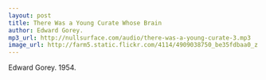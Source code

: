 ```yaml
---
layout: post
title: There Was a Young Curate Whose Brain
author: Edward Gorey.
mp3_url: http://nullsurface.com/audio/there-was-a-young-curate-3.mp3
image_url: http://farm5.static.flickr.com/4114/4909038750_be35fdbaa0_z.jpg?zz=1
---
```


Edward Gorey.  1954.